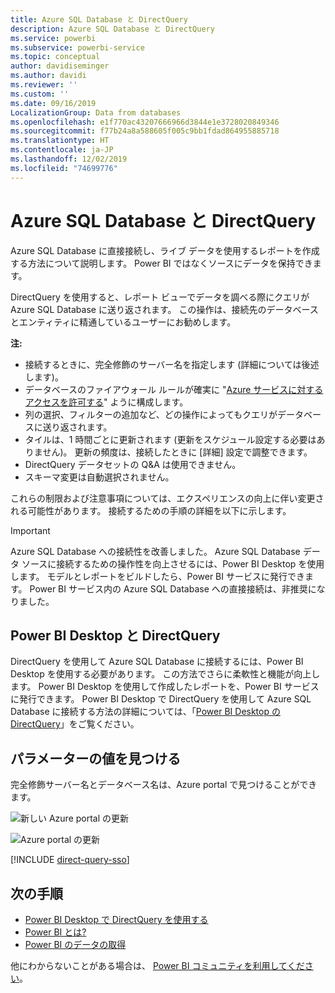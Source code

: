 ```yaml
---
title: Azure SQL Database と DirectQuery
description: Azure SQL Database と DirectQuery
ms.service: powerbi
ms.subservice: powerbi-service
ms.topic: conceptual
author: davidiseminger
ms.author: davidi
ms.reviewer: ''
ms.custom: ''
ms.date: 09/16/2019
LocalizationGroup: Data from databases
ms.openlocfilehash: e1f770ac43207666966d3844e1e3728020849346
ms.sourcegitcommit: f77b24a8a588605f005c9bb1fdad864955885718
ms.translationtype: HT
ms.contentlocale: ja-JP
ms.lasthandoff: 12/02/2019
ms.locfileid: "74699776"
---
```

# <a name="azure-sql-database-with-directquery"></a>Azure SQL Database と DirectQuery

Azure SQL Database に直接接続し、ライブ データを使用するレポートを作成する方法について説明します。 Power BI ではなくソースにデータを保持できます。

DirectQuery を使用すると、レポート ビューでデータを調べる際にクエリが Azure SQL Database に送り返されます。 この操作は、接続先のデータベースとエンティティに精通しているユーザーにお勧めします。

**注:**

* 接続するときに、完全修飾のサーバー名を指定します (詳細については後述します)。
* データベースのファイアウォール ルールが確実に "[Azure サービスに対するアクセスを許可する](https://docs.microsoft.com/azure/sql-database/sql-database-networkaccess-overview#allow-azure-services)" ように構成します。
* 列の選択、フィルターの追加など、どの操作によってもクエリがデータベースに送り返されます。
* タイルは、1 時間ごとに更新されます (更新をスケジュール設定する必要はありません)。 更新の頻度は、接続したときに [詳細] 設定で調整できます。
* DirectQuery データセットの Q&A は使用できません。
* スキーマ変更は自動選択されません。

これらの制限および注意事項については、エクスペリエンスの向上に伴い変更される可能性があります。 接続するための手順の詳細を以下に示します。

> [!Important]
> Azure SQL Database への接続性を改善しました。  Azure SQL Database データ ソースに接続するための操作性を向上させるには、Power BI Desktop を使用します。  モデルとレポートをビルドしたら、Power BI サービスに発行できます。  Power BI サービス内の Azure SQL Database への直接接続は、非推奨になりました。

## <a name="power-bi-desktop-and-directquery"></a>Power BI Desktop と DirectQuery

DirectQuery を使用して Azure SQL Database に接続するには、Power BI Desktop を使用する必要があります。 この方法でさらに柔軟性と機能が向上します。 Power BI Desktop を使用して作成したレポートを、Power BI サービスに発行できます。 Power BI Desktop で DirectQuery を使用して Azure SQL Database に接続する方法の詳細については、「[Power BI Desktop の DirectQuery](desktop-use-directquery.md)」をご覧ください。

## <a name="find-parameter-values"></a>パラメーターの値を見つける

完全修飾サーバー名とデータベース名は、Azure portal で見つけることができます。

![新しい Azure portal の更新](media/service-azure-sql-database-with-direct-connect/azureportnew_update.png)

![Azure portal の更新](media/service-azure-sql-database-with-direct-connect/azureportal_update.png)

[!INCLUDE [direct-query-sso](includes/direct-query-sso.md)]

## <a name="next-steps"></a>次の手順

* [Power BI Desktop で DirectQuery を使用する](desktop-use-directquery.md)  
* [Power BI とは?](fundamentals/power-bi-overview.md)  
* [Power BI のデータの取得](service-get-data.md)  

他にわからないことがある場合は、 [Power BI コミュニティを利用してください](https://community.powerbi.com/)。

